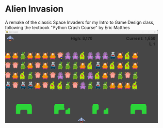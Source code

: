 # Alien Invasion
 A remake of the classic Space Invaders for my Intro to Game Design class, following the textbook "Python Crash Course" by Eric Matthes
![Gameplay screenshot](images/space_invaders_gameplay.png)

